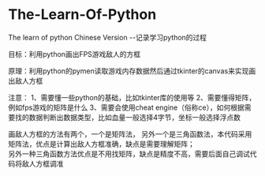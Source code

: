 # The-Learn-Of-Python
The learn of python   Chinese Version --记录学习python的过程

目标：利用python画出FPS游戏敌人的方框  

原理：利用python的pymen读取游戏内存数据然后通过tkinter的canvas来实现画出敌人方框


注意：
1、需要懂一些python的基础，比如tkinter库的使用等
2、需要懂得矩阵，例如fps游戏的矩阵是什么
3、需要会使用cheat engine（俗称ce），如何根据需要找的数据判断出数据类型，比如血量一般选择4字节，坐标一般选择浮点数


画敌人方框的方法有两个，一个是矩阵法， 另外一个是三角函数法，本代码采用矩阵法，优点是计算出敌人方框准确，缺点是需要理解矩阵；   
另外一种三角函数方法优点是不用找矩阵，缺点是精度不高，需要后面自己调试代码将敌人方框调准
